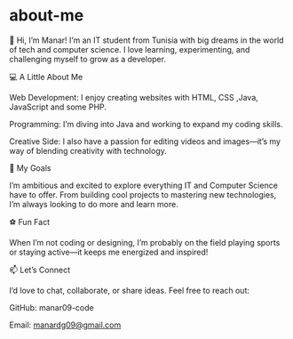 # about-me
👋 Hi, I’m Manar!
I’m an IT student from Tunisia with big dreams in the world of tech and computer science. I love learning, experimenting, and challenging myself to grow as a developer.

💻 A Little About Me

Web Development: I enjoy creating websites with HTML, CSS ,Java, JavaScript and some PHP.

Programming: I’m diving into Java and working to expand my coding skills.

Creative Side: I also have a passion for editing videos and images—it’s my way of blending creativity with technology.

🎯 My Goals

I’m ambitious and excited to explore everything IT and Computer Science have to offer. From building cool projects to mastering new technologies, I’m always looking to do more and learn more.

⚽ Fun Fact

When I’m not coding or designing, I’m probably on the field playing sports or staying active—it keeps me energized and inspired!

📫 Let’s Connect

I’d love to chat, collaborate, or share ideas. Feel free to reach out:

GitHub: manar09-code

Email: manardg09@gmail.com 
